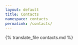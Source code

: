```yaml
---
layout: default
title: Contacts
namespace: contacts
permalink: /contacts/
---
```


{% translate_file contacts.md %}
